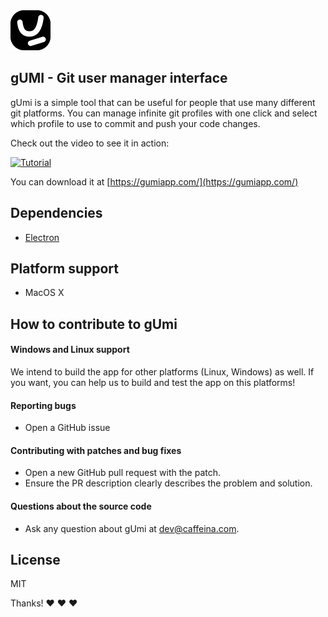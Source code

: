 <img src="/assets/logoTemplate@4x.png"/>

## gUMI - Git user manager interface

gUmi is a simple tool that can be useful for people that use many different git platforms.
You can manage infinite git profiles with one click and select which profile to use to commit and push your code changes.

Check out the video to see it in action:

[![Tutorial](https://img.youtube.com/vi/ojgabn9dNss/0.jpg)](https://www.youtube.com/watch?v=ojgabn9dNss)

You can download it at [https://gumiapp.com/](https://gumiapp.com/)

## Dependencies

- [Electron](https://github.com/electron/electron)

## Platform support

- MacOS X 

## How to contribute to gUmi

#### **Windows and Linux support**

We intend to build the app for other platforms (Linux, Windows) as well. If you want, you can help us to build and test the app on this platforms!

#### **Reporting bugs**

* Open a GitHub issue 

#### **Contributing with patches and bug fixes**

* Open a new GitHub pull request with the patch.
* Ensure the PR description clearly describes the problem and solution.

#### **Questions about the source code**

* Ask any question about gUmi at [dev@caffeina.com](mailto:dev@caffeina.com).

## License
MIT

Thanks! :heart: :heart: :heart:
